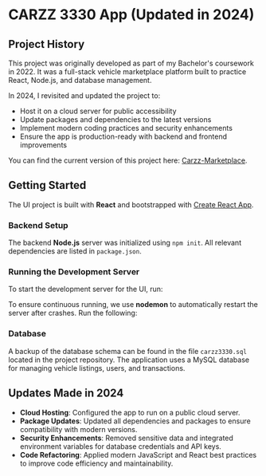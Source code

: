 # CARZZ 3330 App (Updated in 2024)

## Project History

This project was originally developed as part of my Bachelor's coursework in 2022. It was a full-stack vehicle marketplace platform built to practice React, Node.js, and database management.

In 2024, I revisited and updated the project to:
- Host it on a cloud server for public accessibility
- Update packages and dependencies to the latest versions
- Implement modern coding practices and security enhancements
- Ensure the app is production-ready with backend and frontend improvements

You can find the current version of this project here: [Carzz-Marketplace](https://github.com/adityachaudhari1412/Carzz-Marketplace.git).

## Getting Started

The UI project is built with **React** and bootstrapped with [Create React App](https://github.com/facebook/create-react-app).

### Backend Setup

The backend **Node.js** server was initialized using `npm init`. All relevant dependencies are listed in `package.json`.

### Running the Development Server

To start the development server for the UI, run:

To ensure continuous running, we use **nodemon** to automatically restart the server after crashes. Run the following:


### Database

A backup of the database schema can be found in the file `carzz3330.sql` located in the project repository. The application uses a MySQL database for managing vehicle listings, users, and transactions.

## Updates Made in 2024

- **Cloud Hosting**: Configured the app to run on a public cloud server.
- **Package Updates**: Updated all dependencies and packages to ensure compatibility with modern versions.
- **Security Enhancements**: Removed sensitive data and integrated environment variables for database credentials and API keys.
- **Code Refactoring**: Applied modern JavaScript and React best practices to improve code efficiency and maintainability.
